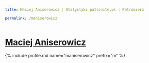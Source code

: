 ```yaml
---
title: Maciej Aniserowicz | Statystyki patronite.pl | Patromierz

permalink: /maniserowicz
---
```


# [Maciej Aniserowicz](https://patronite.pl/maniserowicz)

{% include profile.md name="maniserowicz" prefix="m" %}
